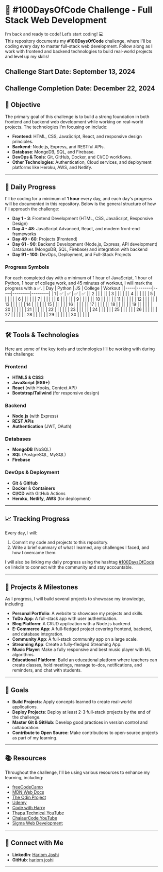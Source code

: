 # 🚀 #100DaysOfCode Challenge - Full Stack Web Development

I’m back and ready to code! Let’s start coding! 💻  
This repository documents my **#100DaysOfCode** challenge, where I'll be coding every day to master full-stack web development. Follow along as I work with frontend and backend technologies to build real-world projects and level up my skills!

## Challenge Start Date: September 13, 2024 
## Challenge Completion Date: December 22, 2024

## 🌟 Objective

The primary goal of this challenge is to build a strong foundation in both frontend and backend web development while working on real-world projects. The technologies I'm focusing on include:

- **Frontend**: HTML, CSS, JavaScript, React, and responsive design principles.
- **Backend**: Node.js, Express, and RESTful APIs.
- **Database**: MongoDB, SQL, and Firebase.
- **DevOps & Tools**: Git, GitHub, Docker, and CI/CD workflows.
- **Other Technologies**: Authentication, Cloud services, and deployment platforms like Heroku, AWS, and Netlify.

---

## 📅 Daily Progress

I'll be coding for a minimum of **1 hour** every day, and each day's progress will be documented in this repository. Below is the general structure of how I'll approach the challenge:

- **Day 1 - 3**: Frontend Development (HTML, CSS, JavaScript, Responsive Design)
- **Day 4 - 48**: JavaScript Advanced, React, and modern front-end frameworks
- **Day 49 - 60**: Projects (Frontend)
- **Day 61 - 90**: Backend Development (Node.js, Express, API development) Databases (MongoDB, SQL, Firebase) and integration with backend
- **Day 91 - 100**: DevOps, Deployment, and Full-Stack Projects

### Progress Symbols
For each completed day with a minimum of 1 hour of JavaScript, 1 hour of Python, 1 hour of college work, and 45 minutes of workout, I will mark the progress with a ✅.
| Day | Python | JS  | College | Workout |
|-----|--------|-----|---------|---------|
| 1   | ✅     | ✅  | ✅      | ✅      |
| 2   |        |     |         |         |
| 3   |        |     |         |         |
| 4   |        |     |         |         |
| 5   |        |     |         |         |
| 6   |        |     |         |         |
| 7   |        |     |         |         |
| 8   |        |     |         |         |
| 9   |        |     |         |         |
| 10  |        |     |         |         |
| 11  |        |     |         |         |
| 12  |        |     |         |         |
| 13  |        |     |         |         |
| 14  |        |     |         |         |
| 15  |        |     |         |         |
| 16  |        |     |         |         |
| 17  |        |     |         |         |
| 18  |        |     |         |         |
| 19  |        |     |         |         |
| 20  |        |     |         |         |
| 21  |        |     |         |         |
| 22  |        |     |         |         |
| 23  |        |     |         |         |
| 24  |        |     |         |         |
| 25  |        |     |         |         |
| 26  |        |     |         |         |
| 27  |        |     |         |         |
| 28  |        |     |         |         |
| 29  |        |     |         |         |
| 30  |        |     |         |         |

---

## 🛠️ Tools & Technologies

Here are some of the key tools and technologies I’ll be working with during this challenge:

### Frontend
- **HTML5 & CSS3**
- **JavaScript (ES6+)**
- **React** (with Hooks, Context API)
- **Bootstrap/Tailwind** (for responsive design)

### Backend
- **Node.js** (with Express)
- **REST APIs**
- **Authentication** (JWT, OAuth)

### Databases
- **MongoDB** (NoSQL)
- **SQL** (PostgreSQL, MySQL)
- **Firebase**

### DevOps & Deployment
- **Git** & **GitHub**
- **Docker** & **Containers**
- **CI/CD** with GitHub Actions
- **Heroku**, **Netlify**, **AWS** (for deployment)

---

## 📈 Tracking Progress

Every day, I will:
1. Commit my code and projects to this repository.
2. Write a brief summary of what I learned, any challenges I faced, and how I overcame them.

I will also be linking my daily progress using the hashtag [#100DaysOfCode](https://www.linkedin.com/in/hariom-joshi-83a039320/) on linkdin to connect with the community and stay accountable.

---

## 🔗 Projects & Milestones

As I progress, I will build several projects to showcase my knowledge, including:

- **Personal Portfolio**: A website to showcase my projects and skills.
- **ToDo App**: A full-stack app with user authentication.
- **Blog Platform**: A CRUD application with a Node.js backend.
- **E-Commerce App**: A full-fledged project covering frontend, backend, and database integration.
- **Community App**: A full-stack community app on a large scale.
- **Streaming App**: Create a fully-fledged Streaming App.
- **Music Player**: Make a fully responsive and best music player with ML algorithms.
- **Educational Platform**: Build an educational platform where teachers can create classes, hold meetings, manage to-dos, notifications, and reminders, and chat with students.

---

## 🎯 Goals

- **Build Projects**: Apply concepts learned to create real-world applications.
- **Deploy Projects**: Deploy at least 2-3 full-stack projects by the end of the challenge.
- **Master Git & GitHub**: Develop good practices in version control and collaboration.
- **Contribute to Open Source**: Make contributions to open-source projects as part of my learning.

---

## 📚 Resources

Throughout the challenge, I'll be using various resources to enhance my learning, including:

- [freeCodeCamp](https://www.freecodecamp.org/)
- [MDN Web Docs](https://developer.mozilla.org/en-US/)
- [The Odin Project](https://www.theodinproject.com/)
- [Udemy](https://www.udemy.com/)
- [Code with Harry](https://www.codewithharry.com/)
- [Thapa Technical YouTube](https://www.youtube.com/channel/UCwfaAHy4zQUb2APNOGXUCCA)
- [ChaiaurCode YouTube](https://www.youtube.com/@chaiaurcode)
- [Sigma Web Development](https://www.youtube.com/watch?v=tVzUXW6siu0&list=PLu0W_9lII9agq5TrH9XLIKQvv0iaF2X3w)

---

## 🤝 Connect with Me

- **LinkedIn**: [Hariom Joshi](https://www.linkedin.com/in/hariom-joshi-83a039320/)
- **GitHub**: [hariom joshi](https://github.com/Hariom5266/)

---


